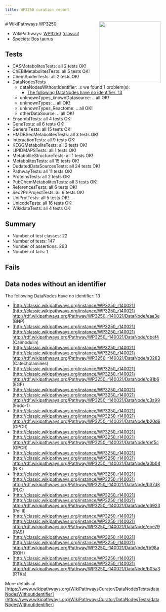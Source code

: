 ```yaml
---
title: WP3250 curation report
---
```


<img style="float: right; width: 200px" src="https://upload.wikimedia.org/wikipedia/commons/thumb/8/83/Wplogo_with_text_500.png/640px-Wplogo_with_text_500.png" />
# WikiPathways WP3250

* WikiPathways: [WP3250](https://wikipathways.org/pathways/WP3250) ([classic](https://classic.wikipathways.org/instance/WP3250))
* Species: Bos taurus
## Tests
* CASMetabolitesTests: all 2 tests OK!
* ChEBIMetabolitesTests: all 5 tests OK!
* ChemSpiderTests: all 2 tests OK!
* DataNodesTests
    * dataNodesWithoutIdentifier: .x we found 1 problem(s):
        * [The following DataNodes have no identifier: 13](#8792c493)
    * unknownTypes_knownDatasource: .. all OK!
    * unknownTypes: .. all OK!
    * unknownTypes_Reactome: .. all OK!
    * otherDataSource: .. all OK!
* EnsemblTests: all 4 tests OK!
* GeneTests: all 6 tests OK!
* GeneralTests: all 15 tests OK!
* HMDBSecMetabolitesTests: all 3 tests OK!
* InteractionTests: all 9 tests OK!
* KEGGMetaboliteTests: all 2 tests OK!
* LIPIDMAPSTests: all 1 tests OK!
* MetaboliteStructureTests: all 1 tests OK!
* MetabolitesTests: all 15 tests OK!
* OudatedDataSourcesTests: all 24 tests OK!
* PathwayTests: all 11 tests OK!
* ProteinsTests: all 2 tests OK!
* PubChemMetabolitesTests: all 3 tests OK!
* ReferencesTests: all 6 tests OK!
* Sec2PriProjectTests: all 6 tests OK!
* UniProtTests: all 5 tests OK!
* UnicodeTests: all 16 tests OK!
* WikidataTests: all 4 tests OK!


## Summary

* Number of test classes: 22
* Number of tests: 147
* Number of assertions: 293
* Number of fails: 1

## Fails

<a name="8792c493" />

## Data nodes without an identifier

The following DataNodes have no identifier: 13

* [http://classic.wikipathways.org/instance/WP3250_r140021](http://classic.wikipathways.org/instance/WP3250_r140021) http://rdf.wikipathways.org/Pathway/WP3250_r140021/DataNode/eaa3e (BNP)
* [http://classic.wikipathways.org/instance/WP3250_r140021](http://classic.wikipathways.org/instance/WP3250_r140021) http://rdf.wikipathways.org/Pathway/WP3250_r140021/DataNode/dbef4 (Calmodulin)
* [http://classic.wikipathways.org/instance/WP3250_r140021](http://classic.wikipathways.org/instance/WP3250_r140021) http://rdf.wikipathways.org/Pathway/WP3250_r140021/DataNode/a0283 (Catecholamines)
* [http://classic.wikipathways.org/instance/WP3250_r140021](http://classic.wikipathways.org/instance/WP3250_r140021) http://rdf.wikipathways.org/Pathway/WP3250_r140021/DataNode/c81b6 (EGF)
* [http://classic.wikipathways.org/instance/WP3250_r140021](http://classic.wikipathways.org/instance/WP3250_r140021) http://rdf.wikipathways.org/Pathway/WP3250_r140021/DataNode/c3a99 (Endo-1)
* [http://classic.wikipathways.org/instance/WP3250_r140021](http://classic.wikipathways.org/instance/WP3250_r140021) http://rdf.wikipathways.org/Pathway/WP3250_r140021/DataNode/b20d6 (GPCR)
* [http://classic.wikipathways.org/instance/WP3250_r140021](http://classic.wikipathways.org/instance/WP3250_r140021) http://rdf.wikipathways.org/Pathway/WP3250_r140021/DataNode/def5c (GPCR)
* [http://classic.wikipathways.org/instance/WP3250_r140021](http://classic.wikipathways.org/instance/WP3250_r140021) http://rdf.wikipathways.org/Pathway/WP3250_r140021/DataNode/a0b04 (NIK)
* [http://classic.wikipathways.org/instance/WP3250_r140021](http://classic.wikipathways.org/instance/WP3250_r140021) http://rdf.wikipathways.org/Pathway/WP3250_r140021/DataNode/b37d8 (PLC)
* [http://classic.wikipathways.org/instance/WP3250_r140021](http://classic.wikipathways.org/instance/WP3250_r140021) http://rdf.wikipathways.org/Pathway/WP3250_r140021/DataNode/c6923 (Pol II)
* [http://classic.wikipathways.org/instance/WP3250_r140021](http://classic.wikipathways.org/instance/WP3250_r140021) http://rdf.wikipathways.org/Pathway/WP3250_r140021/DataNode/ebe79 (RAS)
* [http://classic.wikipathways.org/instance/WP3250_r140021](http://classic.wikipathways.org/instance/WP3250_r140021) http://rdf.wikipathways.org/Pathway/WP3250_r140021/DataNode/fb98a (ROH)
* [http://classic.wikipathways.org/instance/WP3250_r140021](http://classic.wikipathways.org/instance/WP3250_r140021) http://rdf.wikipathways.org/Pathway/WP3250_r140021/DataNode/b05a3 (RTKs)


More details at [https://www.wikipathways.org/WikiPathwaysCurator/DataNodesTests/dataNodesWithoutIdentifier](https://www.wikipathways.org/WikiPathwaysCurator/DataNodesTests/dataNodesWithoutIdentifier)


